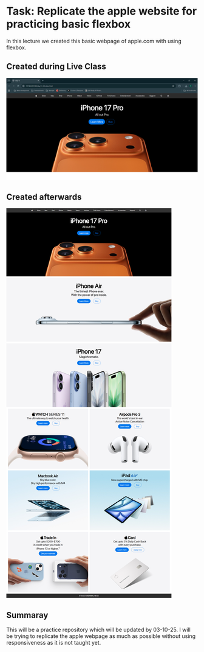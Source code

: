 # Task: Replicate the apple website for practicing basic flexbox
In this lecture we created this basic webpage of apple.com with using flexbox.

## Created during Live Class
![image](./image.png)

## Created afterwards
![image](./task-day-13-2.png)

## Summaray
This will be a practice repository which will be updated by 03-10-25. I will be trying to replicate the apple webpage as much as possible without using responsiveness as it is not taught yet.